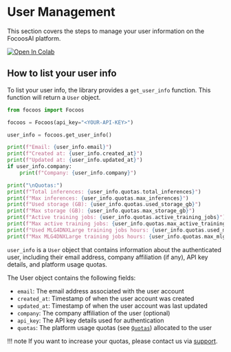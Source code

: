 # User Management

This section covers the steps to manage your user information on the FocoosAI platform.

[![Open In Colab](https://colab.research.google.com/assets/colab-badge.svg)](https://colab.research.google.com/github/FocoosAI/focoos/blob/documentation%2Fnomenclature/notebooks/user_info.ipynb)

## How to list your user info
To list your user info, the library provides a `get_user_info` function. This function will return a `User` object.

```python
from focoos import Focoos

focoos = Focoos(api_key="<YOUR-API-KEY>")

user_info = focoos.get_user_info()

print(f"Email: {user_info.email}")
print(f"Created at: {user_info.created_at}")
print(f"Updated at: {user_info.updated_at}")
if user_info.company:
    print(f"Company: {user_info.company}")

print("\nQuotas:")
print(f"Total inferences: {user_info.quotas.total_inferences}")
print(f"Max inferences: {user_info.quotas.max_inferences}")
print(f"Used storage (GB): {user_info.quotas.used_storage_gb}")
print(f"Max storage (GB): {user_info.quotas.max_storage_gb}")
print(f"Active training jobs: {user_info.quotas.active_training_jobs}")
print(f"Max active training jobs: {user_info.quotas.max_active_training_jobs}")
print(f"Used MLG4DNXLarge training jobs hours: {user_info.quotas.used_mlg4dnxlarge_training_jobs_hours}")
print(f"Max MLG4DNXLarge training jobs hours: {user_info.quotas.max_mlg4dnxlarge_training_jobs_hours}")


```
`user_info` is a `User` object that contains information about the authenticated user, including their email address, company affiliation (if any), API key details, and platform usage quotas.

The User object contains the following fields:

- `email`: The email address associated with the user account
- `created_at`: Timestamp of when the user account was created
- `updated_at`: Timestamp of when the user account was last updated
- `company`: The company affiliation of the user (optional)
- `api_key`: The API key details used for authentication
- `quotas`: The platform usage quotas (see [`Quotas`](../../api/ports/#focoos.ports.Quotas)) allocated to the user

!!! note
    If you want to increase your quotas, please contact us via [support](mailto:info@focoos.ai).
